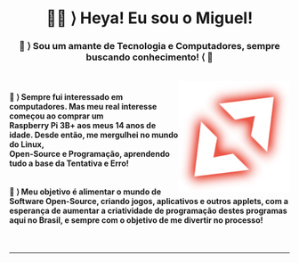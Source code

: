 <h1 align="center"> <b> 🐱‍💻 ⟩ Heya! Eu sou o Miguel!</b><br><h3 align="center"> 👾 ⟩ Sou um amante de Tecnologia e Computadores, sempre buscando conhecimento! ⟨ 👾</h3></h1>
<br>
<img align="right" width="200px" src="./loggit.png">
<h4 align="left">💬 ⟩  Sempre fui interessado em computadores. Mas meu real interesse começou ao comprar um<br>Raspberry Pi 3B+ aos meus 14 anos de idade. Desde então, me mergulhei no mundo do Linux,<br>Open-Source e Programação, aprendendo tudo a base da Tentativa e Erro! <br>
<br>
<br>
🐧 ⟩  Meu objetivo é alimentar o mundo de Software Open-Source, criando jogos, aplicativos e outros applets, com a esperança de aumentar a criatividade de programação destes programas aqui no Brasil, e sempre com o objetivo de me divertir no processo!
<br>
</h4>
<br>
  <hr> 
<!--
**mirvoxtm/mirvoxtm** is a ✨ _special_ ✨ repository because its `README.md` (this file) appears on your GitHub profile.

Here are some ideas to get you started:

- 🔭 I’m currently working on ...
- 🌱 I’m currently learning ...
- 👯 I’m looking to collaborate on ...
- 🤔 I’m looking for help with ...
-  Ask me about ...
- 📫 How to reach me: ...
- 😄 Pronouns: ...
- ⚡ Fun fact: ...
-->
